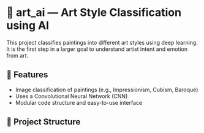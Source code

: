 # 🎨 art_ai — Art Style Classification using AI

This project classifies paintings into different art styles using deep learning. It is the first step in a larger goal to understand artist intent and emotion from art.

## 🚀 Features
- Image classification of paintings (e.g., Impressionism, Cubism, Baroque)
- Uses a Convolutional Neural Network (CNN)
- Modular code structure and easy-to-use interface

## 📁 Project Structure
